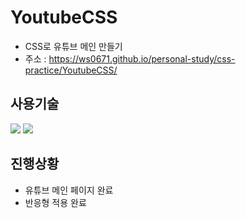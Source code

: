# YoutubeCSS

- CSS로 유튜브 메인 만들기
- 주소 : https://ws0671.github.io/personal-study/css-practice/YoutubeCSS/

## 사용기술

<div>
<img src="https://img.shields.io/badge/html5-E34F26?style=for-the-badge&logo=html5&logoColor=white"> 
<img src="https://img.shields.io/badge/css-1572B6?style=for-the-badge&logo=css3&logoColor=white"> 
</div>

## 진행상황

- 유튜브 메인 페이지 완료
- 반응형 적용 완료
